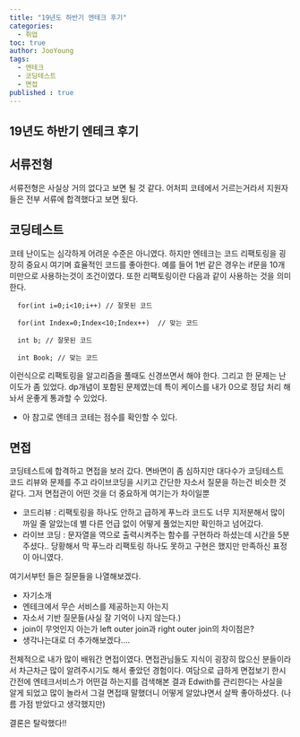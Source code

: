 ```yaml
---
title: "19년도 하반기 엔테크 후기"
categories: 
  - 취업
toc: true
author: JooYoung
tags: 
  - 엔테크
  - 코딩테스트
  - 면접
published : true
---
```


## 19년도 하반기 엔테크 후기

## 서류전형 

서류전형은 사실상 거의 없다고 보면 될 것 같다. 어처피 코테에서 거르는거라서 지원자들은 전부 서류에 합격했다고 보면 됬다. 

## 코딩테스트

코테 난이도는 심각하게 어려운 수준은 아니였다. 하지만 엔테크는 코드 리팩토링을 굉장히 중요시 여기며 효율적인 코드를 좋아한다. 예를 들어 1번 같은 경우는 if문을 10개 미만으로 사용하는것이 조건이였다. 또한 리팩토링이란 다음과 같이 사용하는 것을 의미한다. 

```
  for(int i=0;i<10;i++) // 잘못된 코드

  for(int Index=0;Index<10;Index++)  // 맞는 코드

  int b; // 잘못된 코드

  int Book; // 맞는 코드
```

이런식으로 리팩토링을 알고리즘을 풀때도 신경쓰면서 해야 한다. 
그리고 한 문제는 난이도가 좀 있었다. dp개념이 포함된 문제였는데 특이 케이스를 내가 0으로 정답 처리 해놔서 운좋게 통과할 수 있었다. 

- 아 참고로 엔테크 코테는 점수를 확인할 수 있다. 


## 면접

코딩테스트에 합격하고 면접을 보러 갔다. 면바면이 좀 심하지만 대다수가 코딩테스트 코드 리뷰와 문제를 주고 라이브코딩을 시키고 간단한 자소서 질문을 하는건 비슷한 것 같다. 그저 면접관이 어떤 것을 더 중요하게 여기는가 차이일뿐

- 코드리뷰 : 리팩토링을 하나도 안하고 급하게 푸느라 코드도 너무 지저분해서 많이 까일 줄 알았는데 별 다른 언급 없이 어떻게 풀었는지만 확인하고 넘어갔다. 
- 라이브 코딩 : 문자열을 역으로 출력시켜주는 함수를 구현하라 하셨는데 시간을 5분 주셨다.. 당황해서 막 푸느라 리팩토링 하나도 못하고 구현은 했지만 만족하신 표정이 아니였다. 

여기서부턴 들은 질문들을 나열해보겠다. 
- 자기소개
- 엔테크에서 무슨 서비스를 제공하는지 아는지
- 자소서 기반 질문들(사실 잘 기억이 나지 않는다.)
- join이 무엇인지 아는가 left outer join과 right outer join의 차이점은?
- 생각나는대로 더 추가해보겠다....



전체적으로 내가 많이 배워간 면접이였다. 면접관님들도 지식이 굉장히 많으신 분들이라서 차근차근 많이 알려주시기도 해서 좋았던 경험이다. 
여담으로 급하게 면접보기 한시간전에 엔테크서비스가 어떤걸 하는지를 검색해본 결과 Edwith를 관리한다는 사실을 알게 되었고 많이 놀라서 그걸 면접때 말했더니 어떻게 알았냐면서 살짝 좋아하셨다. (나름 가점 받았다고 생각했지만) 

결론은 탈락했다!! 